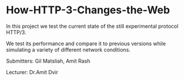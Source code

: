 # How-HTTP-3-Changes-the-Web

In this project we test the current state of the still experimental protocol HTTP/3.

We test its performance and compare it to previous versions while simulating a variety of different network conditions.

Submitters: Gil Matsliah, Amit Rash

Lecturer: Dr.Amit Dvir

